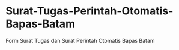 # Surat-Tugas-Perintah-Otomatis-Bapas-Batam
Form Surat Tugas dan Surat Perintah Otomatis Bapas Batam
